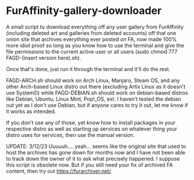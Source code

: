 # FurAffinity-gallery-downloader
A small script to download everything off any user gallery from FurAffinity (including deleted art and galleries from deleted accounts) off that one onion site that archives everything ever posted on FA, now made 100% more idiot proof so long as you know how to use the terminal and give the file permissions to the current active user or all users (sudo chmod 777 FAGD-(insert version here).sh).

Once that's done, just run it through the terminal and it'll do the rest. 

FAGD-ARCH.sh should work on Arch Linux, Manjaro, Steam OS, and any other Arch-based Linux distro out there (excluding Artix Linux as it doesn't use SystemD) while FAGD-DEBIAN.sh should work on debian-based distros like Debian, Ubuntu, Linux Mint, Pop!_OS, ext. I haven't tested the debian out yet as I don't use Debian, but if anyone cares to try it out, let me know if it works as intended.

If you don't use any of those, yet know how to install packages in your respective distro as well as starting up services on whatever thing your distro uses for services, then use the manual version.

UPDATE: 3/12/23
Uuuuuh.... yeah... seems like the original site that used to host the archives has gone down for months now and I have not been able to track down the owner of it to ask what precisely happened. I suppose this script is obsolete now. But if you still need your fix of archived FA content, then try out https://furarchiver.net/.
